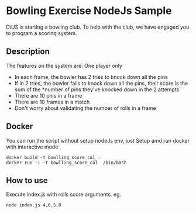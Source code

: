 # Bowling Exercise NodeJs Sample

DiUS is starting a bowling club. To help with the club, we have engaged you to program a scoring system.

## Description

The features on the system are:
One player only

- In each frame, the bowler has 2 tries to knock down all the pins
- If in 2 tries, the bowler fails to knock down all the pins, their score is the sum of the \*number of pins they've knocked down in the 2 attempts
- There are 10 pins in a frame
- There are 10 frames in a match
- Don't worry about validating the number of rolls in a frame

## Docker 

You can run the script without setup nodeJs env, just Setup amd run docker with interactive mode

```
docker build -t bowlling_score_cal .
docker run -i -t bowlling_score_cal  /bin/bash
```


## How to use

Execute index.js with rolls score arguments.
eg.

```
node index.js 4,6,5,0
```

 
